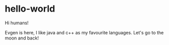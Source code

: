 # hello-world
Hi humans!

Evgen is here, I like java and c++ as my favourite languages.
Let's go to the moon and back!
